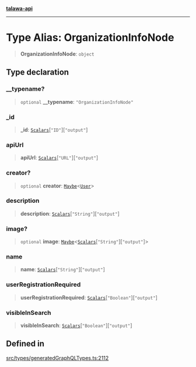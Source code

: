 [**talawa-api**](../../../README.md)

***

# Type Alias: OrganizationInfoNode

> **OrganizationInfoNode**: `object`

## Type declaration

### \_\_typename?

> `optional` **\_\_typename**: `"OrganizationInfoNode"`

### \_id

> **\_id**: [`Scalars`](Scalars.md)\[`"ID"`\]\[`"output"`\]

### apiUrl

> **apiUrl**: [`Scalars`](Scalars.md)\[`"URL"`\]\[`"output"`\]

### creator?

> `optional` **creator**: [`Maybe`](Maybe.md)\<[`User`](User.md)\>

### description

> **description**: [`Scalars`](Scalars.md)\[`"String"`\]\[`"output"`\]

### image?

> `optional` **image**: [`Maybe`](Maybe.md)\<[`Scalars`](Scalars.md)\[`"String"`\]\[`"output"`\]\>

### name

> **name**: [`Scalars`](Scalars.md)\[`"String"`\]\[`"output"`\]

### userRegistrationRequired

> **userRegistrationRequired**: [`Scalars`](Scalars.md)\[`"Boolean"`\]\[`"output"`\]

### visibleInSearch

> **visibleInSearch**: [`Scalars`](Scalars.md)\[`"Boolean"`\]\[`"output"`\]

## Defined in

[src/types/generatedGraphQLTypes.ts:2112](https://github.com/Suyash878/talawa-api/blob/095e6964ce2a06c1c30d1acf81b6162203f1db91/src/types/generatedGraphQLTypes.ts#L2112)
